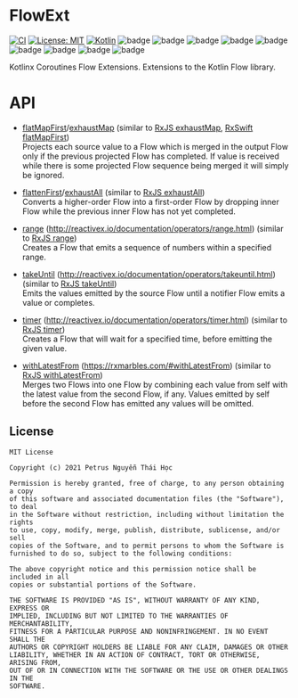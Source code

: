 # FlowExt

[![CI](https://github.com/hoc081098/FlowExt/actions/workflows/build.yml/badge.svg)](https://github.com/hoc081098/FlowExt/actions/workflows/build.yml)
[![License: MIT](https://img.shields.io/badge/License-MIT-yellow.svg)](https://opensource.org/licenses/MIT)
[![Kotlin](https://img.shields.io/badge/kotlin-1.5.0-blue.svg?logo=kotlin)](http://kotlinlang.org)
![badge][badge-jvm]
![badge][badge-android]
![badge][badge-ios]
![badge][badge-watchos]
![badge][badge-tvos]
![badge][badge-mac]
![badge][badge-linux]
![badge][badge-js]
![badge][badge-windows]

Kotlinx Coroutines Flow Extensions.
Extensions to the Kotlin Flow library.

# API

-   [flatMapFirst]()/[exhaustMap]() (similar to [RxJS exhaustMap](https://rxjs.dev/api/operators/exhaustMap), [RxSwift flatMapFirst](https://github.com/ReactiveX/RxSwift/blob/1a1fa37b0d08e0f99ffa41f98f340e8bc60c35c4/RxSwift/Observables/Merge.swift#L37))\
    Projects each source value to a Flow which is merged in the output Flow only if the previous projected Flow has completed.
    If value is received while there is some projected Flow sequence being merged it will simply be ignored.

-   [flattenFirst]()/[exhaustAll]() (similar to [RxJS exhaustAll](https://rxjs.dev/api/operators/exhaustAll))\
    Converts a higher-order Flow into a first-order Flow by dropping inner Flow while the previous inner Flow has not yet completed.

-   [range]() (http://reactivex.io/documentation/operators/range.html) (similar to [RxJS range](https://rxjs.dev/api/index/function/range))\
    Creates a Flow that emits a sequence of numbers within a specified range.

-   [takeUntil]() (http://reactivex.io/documentation/operators/takeuntil.html) (similar to [RxJS takeUntil](https://rxjs.dev/api/operators/takeUntil))\
    Emits the values emitted by the source Flow until a notifier Flow emits a value or completes.

-   [timer]() (http://reactivex.io/documentation/operators/timer.html) (similar to [RxJS timer](https://rxjs.dev/api/index/function/timer))\
    Creates a Flow that will wait for a specified time, before emitting the given value.

-   [withLatestFrom]() (https://rxmarbles.com/#withLatestFrom) (similar to [RxJS withLatestFrom](https://rxjs.dev/api/operators/withLatestFrom))\
    Merges two Flows into one Flow by combining each value from self with the latest value from the second Flow, if any.
    Values emitted by self before the second Flow has emitted any values will be omitted.

## License

```License
MIT License

Copyright (c) 2021 Petrus Nguyễn Thái Học

Permission is hereby granted, free of charge, to any person obtaining a copy
of this software and associated documentation files (the "Software"), to deal
in the Software without restriction, including without limitation the rights
to use, copy, modify, merge, publish, distribute, sublicense, and/or sell
copies of the Software, and to permit persons to whom the Software is
furnished to do so, subject to the following conditions:

The above copyright notice and this permission notice shall be included in all
copies or substantial portions of the Software.

THE SOFTWARE IS PROVIDED "AS IS", WITHOUT WARRANTY OF ANY KIND, EXPRESS OR
IMPLIED, INCLUDING BUT NOT LIMITED TO THE WARRANTIES OF MERCHANTABILITY,
FITNESS FOR A PARTICULAR PURPOSE AND NONINFRINGEMENT. IN NO EVENT SHALL THE
AUTHORS OR COPYRIGHT HOLDERS BE LIABLE FOR ANY CLAIM, DAMAGES OR OTHER
LIABILITY, WHETHER IN AN ACTION OF CONTRACT, TORT OR OTHERWISE, ARISING FROM,
OUT OF OR IN CONNECTION WITH THE SOFTWARE OR THE USE OR OTHER DEALINGS IN THE
SOFTWARE.

```

[badge-android]: http://img.shields.io/badge/platform-android-6EDB8D.svg?style=flat
[badge-ios]: http://img.shields.io/badge/platform-ios-CDCDCD.svg?style=flat
[badge-js]: http://img.shields.io/badge/platform-js-F8DB5D.svg?style=flat
[badge-jvm]: http://img.shields.io/badge/platform-jvm-DB413D.svg?style=flat
[badge-linux]: http://img.shields.io/badge/platform-linux-2D3F6C.svg?style=flat
[badge-windows]: http://img.shields.io/badge/platform-windows-4D76CD.svg?style=flat
[badge-mac]: http://img.shields.io/badge/platform-macos-111111.svg?style=flat
[badge-watchos]: http://img.shields.io/badge/platform-watchos-C0C0C0.svg?style=flat
[badge-tvos]: http://img.shields.io/badge/platform-tvos-808080.svg?style=flat
[badge-wasm]: https://img.shields.io/badge/platform-wasm-624FE8.svg?style=flat
[badge-nodejs]: https://img.shields.io/badge/platform-nodejs-68a063.svg?style=flat